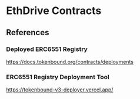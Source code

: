 # EthDrive Contracts

## References

### Deployed ERC6551 Registry

https://docs.tokenbound.org/contracts/deployments

### ERC6551 Registry Deployment Tool

https://tokenbound-v3-deployer.vercel.app/
